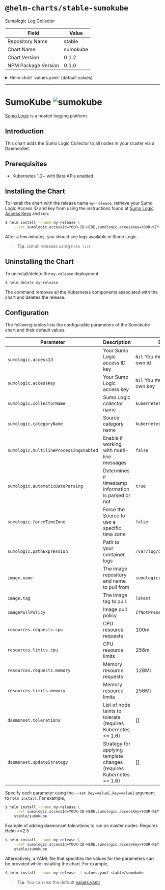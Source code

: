 # `@helm-charts/stable-sumokube`

Sumologic Log Collector

| Field               | Value    |
| ------------------- | -------- |
| Repository Name     | stable   |
| Chart Name          | sumokube |
| Chart Version       | 0.1.2    |
| NPM Package Version | 0.1.0    |

<details>

<summary>Helm chart `values.yaml` (default values)</summary>

```yaml
# Default values for sumokube.
image:
  name: sumologic/collector
  tag: latest
  pullPolicy: IfNotPresent

sumologic:
  ## You'll need to set this to your Sumologic API access key and access ID
  ## before the agent will run.
  ## ref: https://help.sumologic.com/Manage/Security/Access_Keys
  ##
  # accessId:
  # accessKey:

  collectorName: 'kubernetes-collector'

  ## A full list of configurable JSON source options can be found at:
  ## https://help.sumologic.com/Send_Data/Sources/03Use_JSON_to_Configure_Sources
  # categoryName: "kubernetes"
  # multilineProcessingEnabled:
  # automaticDateParsing:
  # forceTimeZone:
  # pathExpression:

resources:
  requests:
    cpu: 100m
    memory: 128Mi
  limits:
    cpu: 256m
    memory: 256Mi

daemonset:
  tolerations: []
```

</details>

---

# SumoKube ![sumokube](/stable/sumokube/sumokube.jpg)

[Sumo Logic](https://www.sumologic.com/) is a hosted logging platform.

## Introduction

This chart adds the Sumo Logic Collector to all nodes in your cluster via a DaemonSet.

## Prerequisites

- Kubernetes 1.2+ with Beta APIs enabled

## Installing the Chart

To install the chart with the release name `my-release`, retrieve your Sumo Logic Access ID and key from using the instructions found at [Sumo Logic Access Keys](https://help.sumologic.com/Manage/Security/Access_Keys) and run:

```bash
$ helm install --name my-release \
    --set sumologic.accessId=YOUR-ID-HERE,sumologic.accessKey=YOUR-KEY-HERE stable/sumokube
```

After a few minutes, you should see logs available in Sumo Logic.

> **Tip**: List all releases using `helm list`

## Uninstalling the Chart

To uninstall/delete the `my-release` deployment:

```bash
$ helm delete my-release
```

The command removes all the Kubernetes components associated with the chart and deletes the release.

## Configuration

The following tables lists the configurable parameters of the Sumokube chart and their default values.

| Parameter                              | Description                                                         | Default                             |
| -------------------------------------- | ------------------------------------------------------------------- | ----------------------------------- |
| `sumologic.accessId`                   | Your Sumo Logic access ID key                                       | `Nil` You must provide your own id  |
| `sumologic.accessKey`                  | Your Sumo Logic access key                                          | `Nil` You must provide your own key |
| `sumologic.collectorName`              | Sumo Logic collector name                                           | `kubernetes-collector`              |
| `sumologic.categoryName`               | Source category name                                                | `kubernetes`                        |
| `sumologic.multilineProcessingEnabled` | Enable if working with multi-line messages                          | `false`                             |
| `sumologic.automaticDateParsing`       | Determines if timestamp information is parsed or not                | `true`                              |
| `sumologic.forceTimeZone`              | Force the Source to use a specific time zone                        | `false`                             |
| `sumologic.pathExpression`             | Path to your container logs                                         | `/var/log/containers/*.log`         |
| `image.name`                           | The image repository and name to pull from                          | `sumologic/collector`               |
| `image.tag`                            | The image tag to pull                                               | `latest`                            |
| `imagePullPolicy`                      | Image pull policy                                                   | `IfNotPresent`                      |
| `resources.requests.cpu`               | CPU resource requests                                               | 100m                                |
| `resources.limits.cpu`                 | CPU resource limits                                                 | 256m                                |
| `resources.requests.memory`            | Memory resource requests                                            | 128Mi                               |
| `resources.limits.memory`              | Memory resource limits                                              | 256Mi                               |
| `daemonset.tolerations`                | List of node taints to tolerate (requires Kubernetes >= 1.6)        | []                                  |
| `daemonset.updateStrategy`             | Strategy for applying template changes (requires Kubernetes >= 1.6) | []                                  |

Specify each parameter using the `--set key=value[,key=value]` argument to `helm install`. For example,

```bash
$ helm install --name my-release \
    --set sumologic.accessId=YOUR-ID-HERE,sumologic.accessKey=YOUR-KEY-HERE,sumologic.categoryName=my-source-category-name \
    stable/sumokube
```

Example of adding daemonset tolerations to run on master nodes. Requires Helm >=2.5

```bash
$ helm install --name my-release \
    --set sumologic.accessId=YOUR-ID-HERE,sumologic.accessKey=YOUR-KEY-HERE,sumologic.categoryName=my-source-category-name,daemonset.tolerations[0].effect=NoSchedule,daemonset.tolerations[0].key=node-role.kubernetes.io/master \
    stable/sumokube
```

Alternatively, a YAML file that specifies the values for the parameters can be provided while installing the chart. For example,

```bash
$ helm install --name my-release -f values.yaml stable/sumokube
```

> **Tip**: You can use the default [values.yaml](values.yaml)
